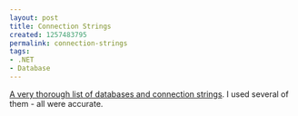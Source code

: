 ```yaml
---
layout: post
title: Connection Strings
created: 1257483795
permalink: connection-strings
tags:
- .NET
- Database
---
```

<p><a href="http://www.connectionstrings.com/">A very thorough list of databases and connection strings</a>. I used several of them - all were accurate.&nbsp;</p>
